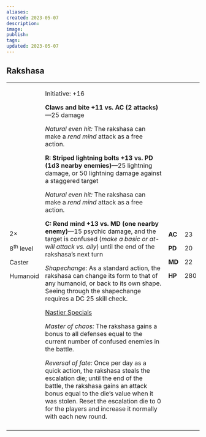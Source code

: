 ```yaml
---
aliases: 
created: 2023-05-07
description: 
image: 
publish: 
tags: 
updated: 2023-05-07
---
```


## Rakshasa

<table>
<colgroup>
<col style="width: 16%" />
<col style="width: 71%" />
<col style="width: 5%" />
<col style="width: 6%" />
</colgroup>
<tbody>
<tr class="odd">
<td><p>2×</p>
<p>8<sup>th</sup> level</p>
<p>Caster</p>
<p>Humanoid</p></td>
<td><p>Initiative: +16</p>
<p><strong>Claws and bite +11 vs. AC (2 attacks)</strong>—25 damage</p>
<p><em>Natural even hit:</em> The rakshasa can make a <em>rend mind</em>
attack as a free action.</p>
<p><strong>R: Striped lightning bolts +13 vs. PD (1d3 nearby
enemies)</strong>—25 lightning damage, or 50 lightning damage against a
staggered target</p>
<p><em>Natural even hit:</em> The rakshasa can make a <em>rend mind</em>
attack as a free action.</p>
<p><strong>C: Rend mind +13 vs. MD (one nearby enemy)</strong>—15
psychic damage, and the target is confused (<em>make a basic or at-will
attack vs. ally</em>) until the end of the rakshasa’s next turn</p>
<p><em>Shapechange:</em> As a standard action, the rakshasa can change
its form to that of any humanoid, or back to its own shape. Seeing
through the shapechange requires a DC 25 skill check.</p>
<p><u>Nastier Specials</u></p>
<p><em>Master of chaos:</em> The rakshasa gains a bonus to all defenses
equal to the current number of confused enemies in the battle.</p>
<p><em>Reversal of fate:</em> Once per day as a quick action, the
rakshasa steals the escalation die; until the end of the battle, the
rakshasa gains an attack bonus equal to the die’s value when it was
stolen. Reset the escalation die to 0 for the players and increase it
normally with each new round.</p></td>
<td><p><strong>AC</strong></p>
<p><strong>PD</strong></p>
<p><strong>MD</strong></p>
<p><strong>HP</strong></p></td>
<td><p>23</p>
<p>20</p>
<p>22</p>
<p>280</p></td>
</tr>
<tr class="even">
<td></td>
<td></td>
<td></td>
<td></td>
</tr>
</tbody>
</table>

